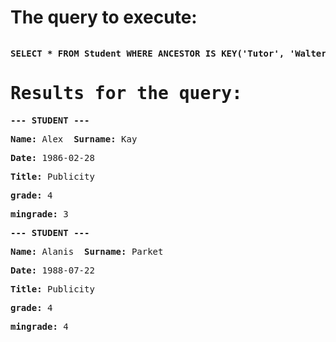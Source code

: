 
<!-- saved from url=(0031)http://localhost:8080/inputfile -->
<html><head><meta http-equiv="Content-Type" content="text/html; charset=UTF-8"></head><body><h1>The query to execute:</h1><pre><p><b>SELECT * FROM Student WHERE ANCESTOR IS KEY('Tutor', 'Walter') AND grade = 4 AND mingrade &gt; 2</b></p><h1>Results for the query:</h1><p><b>--- STUDENT ---</b><p><p><b>Name:</b> Alex  <b>Surname:</b> Kay </p><p><b>Date:</b> 1986-02-28 </p><p><b>Title:</b> Publicity </p><p><b>grade:</b> 4 </p><p><b>mingrade:</b> 3 </p><p><b>--- STUDENT ---</b><p><p><b>Name:</b> Alanis  <b>Surname:</b> Parket </p><p><b>Date:</b> 1988-07-22 </p><p><b>Title:</b> Publicity </p><p><b>grade:</b> 4 </p><p><b>mingrade:</b> 4 </p></pre></body></html>
